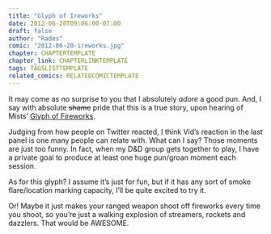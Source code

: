 ```yaml
---
title: "Glyph of Ireworks"
date: 2012-06-20T09:06:00-07:00
draft: false
author: "Rades"
comic: "2012-06-20-ireworks.jpg"
chapter: CHAPTERTEMPLATE
chapter_link: CHAPTERLINKTEMPLATE
tags: TAGSLISTTEMPLATE
related_comics: RELATEDCOMICTEMPLATE
---
```


It may come as no surprise to you that I absolutely *adore* a good pun. And, I say with absolute <strike>shame</strike> pride that this is a true story, upon hearing of Mists’ [Glyph of Fireworks](http://mop.wowhead.com/spell=57903). 


Judging from how people on Twitter reacted, I think Vid’s reaction in the last panel is one many people can relate with. What can I say? Those moments are just too funny. In fact, when my D&amp;D group gets together to play, I have a private goal to produce at least one huge pun/groan moment each session.


As for this glyph? I assume it’s just for fun, but if it has any sort of smoke flare/location marking capacity, I’ll be quite excited to try it. 


Or! Maybe it just makes your ranged weapon shoot off fireworks every time you shoot, so you’re just a walking explosion of streamers, rockets and dazzlers. That would be AWESOME.

